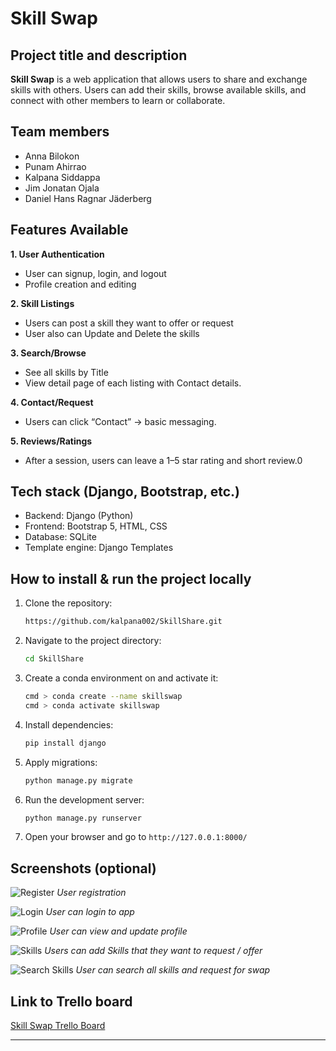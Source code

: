 # Skill Swap

## Project title and description

**Skill Swap** is a web application that allows users to share and exchange skills with others. Users can add their skills, browse available skills, and connect with other members to learn or collaborate.

## Team members

* Anna Bilokon
* Punam Ahirrao
* Kalpana Siddappa
* Jim Jonatan Ojala
* Daniel Hans Ragnar Jäderberg

## Features Available

**1. User Authentication**
- User can signup, login, and logout
- Profile creation and editing

**2. Skill Listings**

- Users can post a skill they want to offer or request
- User also can Update and Delete the skills 

**3. Search/Browse**

- See all skills by Title 
- View detail page of each listing with Contact details.

**4. Contact/Request**

- Users can click “Contact” → basic messaging. 

**5. Reviews/Ratings**

- After a session, users can leave a 1–5 star rating and short review.0


## Tech stack (Django, Bootstrap, etc.)

* Backend: Django (Python) 
* Frontend: Bootstrap 5, HTML, CSS
* Database: SQLite
* Template engine: Django Templates

## How to install & run the project locally

1. Clone the repository:

   ```bash
   https://github.com/kalpana002/SkillShare.git
   ```
2. Navigate to the project directory:

   ```bash
   cd SkillShare
   ```
3. Create a conda environment on  and activate it:

   ```bash
   cmd > conda create --name skillswap
   cmd > conda activate skillswap
   ```
4. Install dependencies:

   ```bash
   pip install django
   ```
5. Apply migrations:

   ```bash
   python manage.py migrate
   ```
6. Run the development server:

   ```bash
   python manage.py runserver
   ```
7. Open your browser and go to `http://127.0.0.1:8000/`

## Screenshots (optional)

![Register](./screenshots/Register.png)
*User registration*

![Login](./screenshots/Login.png)
*User can login to app*

![Profile](./screenshots/Profile.png)
*User can view and update profile*

![Skills](./screenshots/Skills.png)
*Users can add Skills that they want to request / offer*

![Search Skills](./screenshots/Search_Skill.png)
*User can search all skills and request for swap*


## Link to Trello board

[Skill Swap Trello Board](https://trello.com/b/dHLHXOgQ/my-trello-board)

---
